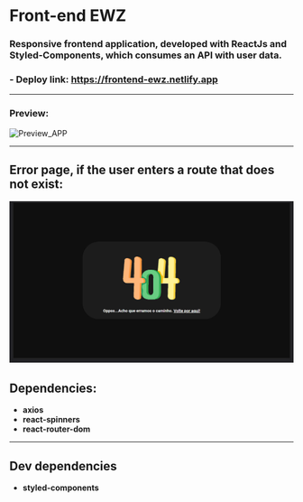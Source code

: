 # Front-end EWZ

###  Responsive frontend application, developed with ReactJs and Styled-Components, which consumes an API with user data.

### - Deploy link: https://frontend-ewz.netlify.app
---
### Preview: 

![Preview_APP](./assetsReadme/gif/previewApp.gif)

---

## Error page, if the user enters a route that does not exist: 

![Error_Page](./assetsReadme/image/errorPage.png)

## Dependencies: 

- **axios**
- **react-spinners**
- **react-router-dom**
----
## Dev dependencies

- **styled-components**